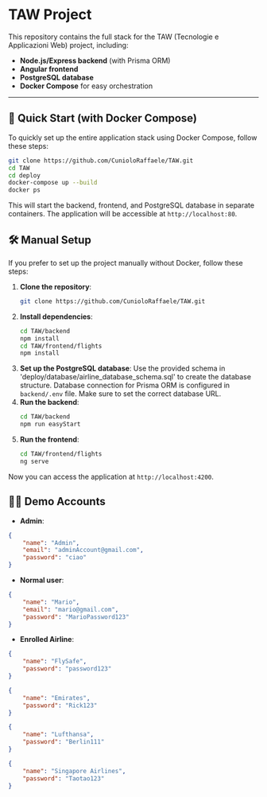# TAW Project

This repository contains the full stack for the TAW (Tecnologie e Applicazioni Web) project, including:

- **Node.js/Express backend** (with Prisma ORM)
- **Angular frontend**
- **PostgreSQL database**
- **Docker Compose** for easy orchestration

---

## 🚀 Quick Start (with Docker Compose)
To quickly set up the entire application stack using Docker Compose, follow these steps:

   ```sh
   git clone https://github.com/CunioloRaffaele/TAW.git
   cd TAW
   cd deploy
   docker-compose up --build
   docker ps
   ```
This will start the backend, frontend, and PostgreSQL database in separate containers. The application will be accessible at `http://localhost:80`.

## 🛠️ Manual Setup
If you prefer to set up the project manually without Docker, follow these steps:
1. **Clone the repository**:
   ```sh
   git clone https://github.com/CunioloRaffaele/TAW.git
   ```
2. **Install dependencies**:
   ```sh
   cd TAW/backend
   npm install
   cd TAW/frontend/flights
   npm install
   ```
3. **Set up the PostgreSQL database**:
    Use the provided schema in 'deploy/database/airline_database_schema.sql' to create the database structure.
    Database connection for Prisma ORM is configured in `backend/.env` file. Make sure to set the correct database URL.
4. **Run the backend**:
    ```sh
    cd TAW/backend
    npm run easyStart
    ```
5. **Run the frontend**:
    ```sh
    cd TAW/frontend/flights
    ng serve
    ```
Now you can access the application at `http://localhost:4200`.

## 🧑‍💻 Demo Accounts
- **Admin**: 
```json
{
    "name": "Admin",
    "email": "adminAccount@gmail.com",
    "password": "ciao"
}
```
- **Normal user**: 
```json
{
    "name": "Mario",
    "email": "mario@gmail.com",
    "password": "MarioPassword123"
}
```
- **Enrolled Airline**:
```json
{
    "name": "FlySafe",
    "password": "password123"
}
```
```json
{
    "name": "Emirates",
    "password": "Rick123"
}
```
```json
{
    "name": "Lufthansa",
    "password": "Berlin111"
}
```
```json
{
    "name": "Singapore Airlines",
    "password": "Taotao123"
}